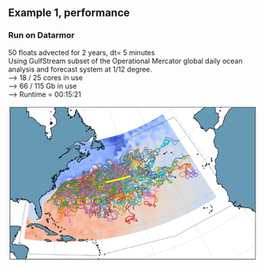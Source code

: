 ## Example 1, performance
### Run on Datarmor
50 floats advected for 2 years, dt= 5 minutes  
Using GulfStream subset of the Operational Mercator global daily ocean analysis and forecast system at 1/12 degree.  
--> 18 / 25 cores in use  
--> 66 / 115 Gb in use   
--> Runtime = 00:15:21 
  
![](https://raw.githubusercontent.com/euroargodev/VirtualFleet/master/50floats_linedep_2years.png?token=AEIGE7HB6J4MORC5IYKNVJC6L6TOK)
